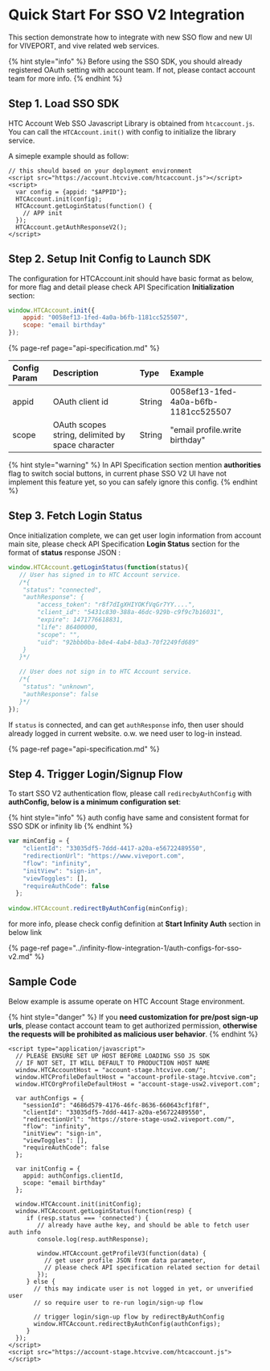 # Quick Start For SSO V2 Integration

This section demonstrate how to integrate with new SSO flow and new UI for VIVEPORT, and vive related web services.

{% hint style="info" %}
Before using the SSO SDK, you should already registered OAuth setting with account  team. If not, please contact account team for more info.
{% endhint %}

## Step 1. Load SSO SDK

HTC Account Web SSO Javascript Library is obtained from `htcaccount.js`. You can call the `HTCAccount.init()` with config to initialize the library service.

A simeple example should as follow:

```markup
// this should based on your deployment environment
<script src="https://account.htcvive.com/htcaccount.js"></script>
<script>
  var config = {appid: "$APPID"};
  HTCAccount.init(config);
  HTCAccount.getLoginStatus(function() {
    // APP init
  });
  HTCAccount.getAuthResponseV2();
</script>
```

## Step 2. Setup Init Config to Launch SDK

The configuration for HTCAccount.init should have basic format as below, for more flag and detail please check API Specification **Initialization** section:

```javascript
window.HTCAccount.init({
    appid: "0058ef13-1fed-4a0a-b6fb-1181cc525507",
    scope: "email birthday"
});
```

{% page-ref page="api-specification.md" %}

| Config Param | Description | Type | Example |
| :--- | :--- | :--- | :--- |
| appid | OAuth client id | String | 0058ef13-1fed-4a0a-b6fb-1181cc525507 |
| scope | OAuth scopes string, delimited by space character | String | "email profile.write birthday" |

{% hint style="warning" %}
In API Specification section mention **authorities** flag to switch social buttons, in current phase SSO V2 UI have not implement this feature yet, so you can safely ignore this config. 
{% endhint %}

## Step 3. Fetch Login Status

Once initialization complete, we can get user login information from account main site, please check API Specification **Login Status** section for the format of **status** response JSON :

```javascript
window.HTCAccount.getLoginStatus(function(status){
   // User has signed in to HTC Account service.
   /*{
    "status": "connected",
    "authResponse": {
        "access_token": "r8f7dIgXHIYOKfVqGr7YY....",
        "client_id": "5431c830-388a-46dc-929b-c9f9c7b16031",
        "expire": 1471776618831,
        "life": 86400000,
        "scope": "",
        "uid": "92bbb0ba-b8e4-4ab4-b8a3-70f2249fd689"   
    }
   }*/

   // User does not sign in to HTC Account service.
   /*{
    "status": "unknown",
    "authResponse": false
   }*/
});
```

If `status` is connected, and can get `authResponse` info, then user should already logged in current website. o.w. we need user to log-in instead.

{% page-ref page="api-specification.md" %}

## Step 4. Trigger Login/Signup Flow

To start SSO V2 authentication flow, please call `redirecbyAuthConfig` with **authConfig, below is a minimum configuration set**:

{% hint style="info" %}
auth config have same and consistent format for SSO SDK or infinity lib 
{% endhint %}

```javascript
var minConfig = {
    "clientId": "33035df5-7ddd-4417-a20a-e56722489550",
    "redirectionUrl": "https://www.viveport.com",
    "flow": "infinity",
    "initView": "sign-in",
    "viewToggles": [],
    "requireAuthCode": false
  };
  
window.HTCAccount.redirectByAuthConfig(minConfig);
```

for more info, please check config definition at **Start Infinity Auth** section in below link

{% page-ref page="../infinity-flow-integration-1/auth-configs-for-sso-v2.md" %}

## Sample Code

Below example is assume operate on HTC Account Stage environment.

{% hint style="danger" %}
If you **need customization for pre/post sign-up urls**, please contact account team to get authorized permission, **otherwise the requests will be prohibited as malicious user behavior**.
{% endhint %}

```markup
<script type="application/javascript">
  // PLEASE ENSURE SET UP HOST BEFORE LOADING SSO JS SDK 
  // IF NOT SET, IT WILL DEFAULT TO PRODUCTION HOST NAME
  window.HTCAccountHost = "account-stage.htcvive.com/";
  window.HTCProfileDefaultHost = "account-profile-stage.htcvive.com";
  window.HTCOrgProfileDefaultHost = "account-stage-usw2.viveport.com";
  
  var authConfigs = {
    "sessionId": "4686d579-4176-46fc-8636-660643cf1f8f",
    "clientId": "33035df5-7ddd-4417-a20a-e56722489550",
    "redirectionUrl": "https://store-stage-usw2.viveport.com/",
    "flow": "infinity",
    "initView": "sign-in",
    "viewToggles": [],
    "requireAuthCode": false
  };
              
  var initConfig = {
    appid: authConfigs.clientId,
    scope: "email birthday"
  };

  window.HTCAccount.init(initConfig);
  window.HTCAccount.getLoginStatus(function(resp) {
     if (resp.status === 'connected') {
        // already have authe key, and should be able to fetch user auth info
        console.log(resp.authResponse);
        
        window.HTCAccount.getProfileV3(function(data) {
          // get user profile JSON from data parameter, 
          // please check API specification related section for detail
        });
     } else {
       // this may indicate user is not logged in yet, or unverified user
       // so require user to re-run login/sign-up flow
       
       // trigger login/sign-up flow by redirectByAuthConfig
       window.HTCAccount.redirectByAuthConfig(authConfigs);
     }
  });
</script>
<script src="https://account-stage.htcvive.com/htcaccount.js"></script>
```

